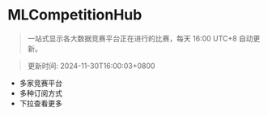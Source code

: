 # MLCompetitionHub

> 一站式显示各大数据竞赛平台正在进行的比赛，每天 16:00 UTC+8 自动更新。
  
> 更新时间: 2024-11-30T16:00:03+0800 

* 多家竞赛平台
* 多种订阅方式
* 下拉查看更多